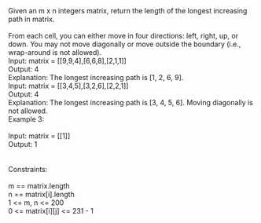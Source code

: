 ## <br> 
Given an m x n integers matrix, return the length of the longest increasing path in matrix. <br> <br> 
From each cell, you can either move in four directions: left, right, up, or down. You may not move diagonally or move outside the boundary (i.e., wrap-around is not allowed). <br> 
Input: matrix = [[9,9,4],[6,6,8],[2,1,1]] <br> 
Output: 4 <br> 
Explanation: The longest increasing path is [1, 2, 6, 9]. <br> 
Input: matrix = [[3,4,5],[3,2,6],[2,2,1]] <br> 
Output: 4 <br> 
Explanation: The longest increasing path is [3, 4, 5, 6]. Moving diagonally is not allowed. <br> 
Example 3: <br> <br> 
Input: matrix = [[1]] <br> 
Output: 1 <br> <br> <br> 
Constraints: <br> <br> 
m == matrix.length <br> 
n == matrix[i].length <br> 
1 <= m, n <= 200 <br> 
0 <= matrix[i][j] <= 231 - 1 <br> 
